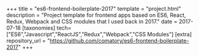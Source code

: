 +++
title = "es6-frontend-boilerplate-2017"
template = "project.html"
description = "Project template for frontend apps based on ES6, React, Redux, Webpack and CSS modules that I used back in 2017."
date = 2017-07-18
[taxonomies]
tech=["ES6","Javascript","ReactJS","Redux","Webpack","CSS Modules"]
[extra]
repository_url = "https://github.com/comatory/es6-frontend-boilerplate-2017"
+++
